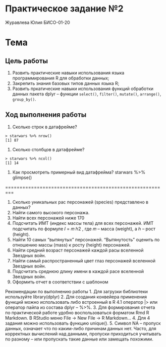 Практическое задание №2
================
Журавлева Юлия БИСО-01-20

# Тема

## Цель работы

1.  Развить практические навыки использования языка программирования R
    для обработки данных;
2.  Закрепить знания базовых типов данных языка R;
3.  Развить пркатические навыки использования функций обработки данных
    пакета dplyr – функции `select()`, `filter()`, `mutate()`,
    `arrange()`, `group_by()`.

## Ход выполнения работы

1.  Сколько строк в датафрейме?

<!-- -->

    > starwars %>% nrow()
    [1] 87

1.  Сколько столбцов в датафрейме?

<!-- -->

    > starwars %>% ncol()
    [1] 14

1.  Как просмотреть примерный вид датафрейма? starwars %\>% glimpse()

=========================================================

1.  Сколько уникальных рас персонажей (species) представлено в данных?
2.  Найти самого высокого персонажа.
3.  Найти всех персонажей ниже 170
4.  Подсчитать ИМТ (индекс массы тела) для всех персонажей. ИМТ
    подсчитать по формуле 𝐼 = 𝑚 ℎ2 , где 𝑚 – масса (weight), а ℎ – рост
    (height).
5.  Найти 10 самых “вытянутых” персонажей. “Вытянутость” оценить по
    отношению массы (mass) к росту (height) персонажей.
6.  Найти средний возраст персонажей каждой расы вселенной Звездных
    войн.
7.  Найти самый распространенный цвет глаз персонажей вселенной Звездных
    войн.
8.  Подсчитать среднюю длину имени в каждой расе вселенной Звездных
    войн.
9.  Оформить отчет в соответствии с шаблоном

Рекомендации по выполнению работы 1. Для загрузки библиотеки используйте
library(dplyr) 2. Для создания конвейера применения функций можно
использовать либо встроенный в R 4.1 оператор |\> или оператор пайпа из
состава dplyr – %\>%. 3. Для формирования отчета по практической работе
удобно воспользоваться форматом Rmd R Markdown. В RStudio меню File -\>
New File -\> R Markdown… 4. Для 4 задания можно использовать функцию
unique(). 5. Символ NA – пропуск данных, означает что по каким-либо
причинам данных нет. Часто, для корректных вычислений над данными,
пропуски приходиться учитывать по разному – или пропускать такие данные
или замещать похожими.
